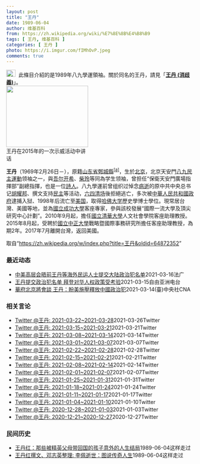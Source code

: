 ```yaml
---
layout: post
title: "王丹"
date: 1989-06-04
author: 维基百科
from: https://zh.wikipedia.org/wiki/%E7%8E%8B%E4%B8%B9
tags: [ 王丹, 维基百科 ]
categories: [ 王丹 ]
photo: https://i.imgur.com/fIMhOvP.jpeg
comments: true
---
```

<div class="mw-parser-output"><div role="note" class="hatnote navigation-not-searchable"><a href="/wiki/Wikipedia:%E6%B6%88%E6%AD%A7%E4%B9%89" title="Wikipedia:消歧义"><img alt="Disambig gray.svg" src="//upload.wikimedia.org/wikipedia/commons/thumb/5/5f/Disambig_gray.svg/25px-Disambig_gray.svg.png" decoding="async" width="25" height="19" srcset="//upload.wikimedia.org/wikipedia/commons/thumb/5/5f/Disambig_gray.svg/38px-Disambig_gray.svg.png 1.5x, //upload.wikimedia.org/wikipedia/commons/thumb/5/5f/Disambig_gray.svg/50px-Disambig_gray.svg.png 2x" data-file-width="220" data-file-height="168"></a>&nbsp;&nbsp;此條目介紹的是1989年八九學運領袖。關於同名的王丹，請見「<b><a href="/wiki/%E7%8E%8B%E4%B8%B9_(%E6%B6%88%E6%AD%A7%E7%BE%A9)" class="mw-disambig" title="王丹 (消歧義)">王丹 (消歧義)</a></b>」。</div>


<div class="thumb tright"><div class="thumbinner" style="width:222px;"><a href="/wiki/File:%E5%8F%B0%E7%81%A3%E5%85%AC%E6%B0%91%E5%9C%98%E9%AB%94%E5%89%8D%E5%BE%80%E8%8B%B1%E5%9C%8B%E9%A7%90%E5%8F%B0%E4%BB%A3%E8%A1%A8%E8%99%95%E6%8A%97%E8%AD%B0_01.jpg" class="image"><img alt="" src="//upload.wikimedia.org/wikipedia/commons/thumb/0/06/%E5%8F%B0%E7%81%A3%E5%85%AC%E6%B0%91%E5%9C%98%E9%AB%94%E5%89%8D%E5%BE%80%E8%8B%B1%E5%9C%8B%E9%A7%90%E5%8F%B0%E4%BB%A3%E8%A1%A8%E8%99%95%E6%8A%97%E8%AD%B0_01.jpg/220px-%E5%8F%B0%E7%81%A3%E5%85%AC%E6%B0%91%E5%9C%98%E9%AB%94%E5%89%8D%E5%BE%80%E8%8B%B1%E5%9C%8B%E9%A7%90%E5%8F%B0%E4%BB%A3%E8%A1%A8%E8%99%95%E6%8A%97%E8%AD%B0_01.jpg" decoding="async" width="220" height="165" class="thumbimage" srcset="//upload.wikimedia.org/wikipedia/commons/thumb/0/06/%E5%8F%B0%E7%81%A3%E5%85%AC%E6%B0%91%E5%9C%98%E9%AB%94%E5%89%8D%E5%BE%80%E8%8B%B1%E5%9C%8B%E9%A7%90%E5%8F%B0%E4%BB%A3%E8%A1%A8%E8%99%95%E6%8A%97%E8%AD%B0_01.jpg/330px-%E5%8F%B0%E7%81%A3%E5%85%AC%E6%B0%91%E5%9C%98%E9%AB%94%E5%89%8D%E5%BE%80%E8%8B%B1%E5%9C%8B%E9%A7%90%E5%8F%B0%E4%BB%A3%E8%A1%A8%E8%99%95%E6%8A%97%E8%AD%B0_01.jpg 1.5x, //upload.wikimedia.org/wikipedia/commons/thumb/0/06/%E5%8F%B0%E7%81%A3%E5%85%AC%E6%B0%91%E5%9C%98%E9%AB%94%E5%89%8D%E5%BE%80%E8%8B%B1%E5%9C%8B%E9%A7%90%E5%8F%B0%E4%BB%A3%E8%A1%A8%E8%99%95%E6%8A%97%E8%AD%B0_01.jpg/440px-%E5%8F%B0%E7%81%A3%E5%85%AC%E6%B0%91%E5%9C%98%E9%AB%94%E5%89%8D%E5%BE%80%E8%8B%B1%E5%9C%8B%E9%A7%90%E5%8F%B0%E4%BB%A3%E8%A1%A8%E8%99%95%E6%8A%97%E8%AD%B0_01.jpg 2x" data-file-width="4000" data-file-height="3000"></a>  <div class="thumbcaption"><div class="magnify"><a href="/wiki/File:%E5%8F%B0%E7%81%A3%E5%85%AC%E6%B0%91%E5%9C%98%E9%AB%94%E5%89%8D%E5%BE%80%E8%8B%B1%E5%9C%8B%E9%A7%90%E5%8F%B0%E4%BB%A3%E8%A1%A8%E8%99%95%E6%8A%97%E8%AD%B0_01.jpg" class="internal" title="放大"></a></div>王丹在2015年的一次示威活动中讲话</div></div></div>
<p><b>王丹</b>（1969年2月26日<span class="useeditintro" title="Template:BLP editintro">－</span>），原籍<a href="/wiki/%E5%B1%B1%E4%B8%9C%E7%9C%81" title="山东省">山东省</a><a href="/wiki/%E9%84%84%E5%9F%8E%E7%B8%A3" class="mw-redirect" title="鄄城縣">鄄城縣</a><sup id="cite_ref-2" class="reference"><a href="#cite_note-2">[a]</a></sup>，生於<a href="/wiki/%E5%8C%97%E4%BA%AC" class="mw-redirect" title="北京">北京</a>，北京天安門<a href="/wiki/%E5%85%AD%E5%9B%9B%E4%BA%8B%E4%BB%B6" title="六四事件">八九民主運動</a>领袖之一，與<a href="/wiki/%E5%90%BE%E5%B0%94%E5%BC%80%E5%B8%8C" class="mw-redirect" title="吾尔开希">吾尔开希</a>、<a href="/wiki/%E6%9F%B4%E7%8E%B2" title="柴玲">柴玲</a>等同為学生领袖，曾担任“保衛天安門廣場指揮部”副總指揮，也是一位<a href="/wiki/%E8%A9%A9%E4%BA%BA" class="mw-redirect" title="詩人">詩人</a>。八九學運前曾组织过悼念<a href="/wiki/%E8%83%A1%E8%80%80%E9%82%A6%E4%B9%8B%E6%AD%BB" title="胡耀邦之死">病逝</a>的原中共中央总书记<a href="/wiki/%E8%83%A1%E8%80%80%E9%82%A6" title="胡耀邦">胡耀邦</a>、撰文支持<a href="/wiki/%E6%B0%91%E4%B8%BB" title="民主">民主</a>等活动，<a href="/wiki/%E5%85%AD%E5%9B%9B%E6%B8%85%E5%9C%BA" title="六四清场">六四清场</a>後拒絕逃亡，多次被<a href="/wiki/%E4%B8%AD%E8%8F%AF%E4%BA%BA%E6%B0%91%E5%85%B1%E5%92%8C%E5%9C%8B%E6%94%BF%E5%BA%9C" title="中華人民共和國政府">中華人民共和國政府</a>逮捕入狱、1998年后流亡至<a href="/wiki/%E7%BE%8E%E5%9B%BD" title="美国">美国</a>，取得<a href="/wiki/%E5%93%88%E4%BD%9B%E5%A4%A7%E5%AD%A6" title="哈佛大学">哈佛大学</a>歷史學博士學位。現常居台灣、美國等地，並為<a href="/wiki/%E5%9C%8B%E7%AB%8B%E6%88%90%E5%8A%9F%E5%A4%A7%E5%AD%B8" title="國立成功大學">國立成功大學</a>客座專家，參與該校發展“國際一流大學及頂尖研究中心計劃”。2010年9月起，擔任<a href="/wiki/%E5%9C%8B%E7%AB%8B%E6%B8%85%E8%8F%AF%E5%A4%A7%E5%AD%B8" title="國立清華大學">國立清華大學</a>人文社會學院客座助理教授。2015年8月起，受聘於<a href="/wiki/%E5%9C%8B%E7%AB%8B%E4%B8%AD%E6%AD%A3%E5%A4%A7%E5%AD%B8" title="國立中正大學">國立中正大學</a>戰略暨國際事務研究所擔任客座助理教授，為期2年。2017年7月離開台灣，返回美國。
</p>
</div><noscript><img src="//zh.wikipedia.org/wiki/Special:CentralAutoLogin/start?type=1x1" alt="" title="" width="1" height="1" style="border: none; position: absolute;"></noscript>
<div class="printfooter">取自“<a dir="ltr" href="https://zh.wikipedia.org/w/index.php?title=王丹&amp;oldid=64872352">https://zh.wikipedia.org/w/index.php?title=王丹&amp;oldid=64872352</a>”</div><div id="recent-news"><h3>最近动态</h3><ul><li><a href="https://nodebe4.github.io/waimei/2021-03-16/%E4%B8%AD%E7%BE%8E%E9%AB%98%E5%B1%82%E4%BC%9A%E6%99%A4%E5%89%8D%E7%8E%8B%E4%B8%B9%E7%AD%89%E6%B5%B7%E5%A4%96%E6%B0%91%E8%BF%90%E4%BA%BA%E5%A3%AB%E6%8F%90%E4%BA%A4%E5%A4%A7%E9%99%86%E6%94%BF%E6%B2%BB%E7%8A%AF%E5%90%8D%E5%8D%95" title="中美高层会晤前王丹等海外民运人士提交大陆政治犯名单—— 16/03/2021 - 19:50 3月18日美中高层会晤前夕，八九学运领袖王丹等海外民运人士致信美国国家安全委员会和美国国务院，提交了...">中美高层会晤前王丹等海外民运人士提交大陆政治犯名单</a><time>2021-03-16</time><a class="tag">法广</a></li>
<li><a href="https://nodebe4.github.io/waimei/2021-03-15/%E7%8E%8B%E4%B8%B9%E6%8F%90%E4%BA%A4%E6%94%BF%E6%B2%BB%E7%8A%AF%E5%90%8D%E5%8D%95-%E6%8B%9C%E7%99%BB%E5%AF%B9%E5%8D%8E%E4%BA%BA%E6%9D%83%E6%94%BF%E7%AD%96%E5%8F%97%E8%80%83%E9%AA%8C" title="王丹提交政治犯名单 拜登对华人权政策受考验—— 美中高层会晤在即，八九学运领袖王丹呼吁美国在会谈中敦促中方释放大批政治犯。多位海外民运人士认为，每个人负有为狱中政治犯奔走发声的义务，同时警示拜登...">王丹提交政治犯名单 拜登对华人权政策受考验</a><time>2021-03-15</time><a class="tag">自由亚洲电台</a></li>
<li><a href="https://nodebe4.github.io/waimei/2021-03-14/%E8%8F%AF%E5%BA%9C%E5%8C%97%E4%BA%AC%E5%B0%87%E6%9C%83%E8%AB%87-%E7%8E%8B%E4%B8%B9-%E7%9B%BC%E7%BE%8E%E6%96%BD%E5%A3%93%E9%87%8B%E6%94%BE%E4%B8%AD%E5%9C%8B%E6%94%BF%E6%B2%BB%E7%8A%AF" title="華府北京將會談 王丹：盼美施壓釋放中國政治犯—— （中央社台北15日電）美中高層將於18日在阿拉斯加會晤，旅居美國的中國民運人士王丹今天在臉書發文說，中國海外反對派智庫向美國政府提出了一份名單，...">華府北京將會談  王丹：盼美施壓釋放中國政治犯</a><time>2021-03-14</time><a class="tag">(臺)中央社CNA</a></li>
</ul></div><div id="open-opinion"><h3>相关言论</h3><ul><li><a href="https://nodebe4.github.io/opinion/2021-03-26/wangdan1989/" title="wangdan1989">Twitter @王丹: 2021-03-22~2021-03-28</a><time>2021-03-26</time><a class="tag">Twitter</a></li>
<li><a href="https://nodebe4.github.io/opinion/2021-03-21/wangdan1989/" title="wangdan1989">Twitter @王丹: 2021-03-15~2021-03-21</a><time>2021-03-21</time><a class="tag">Twitter</a></li>
<li><a href="https://nodebe4.github.io/opinion/2021-03-14/wangdan1989/" title="wangdan1989">Twitter @王丹: 2021-03-08~2021-03-14</a><time>2021-03-14</time><a class="tag">Twitter</a></li>
<li><a href="https://nodebe4.github.io/opinion/2021-03-07/wangdan1989/" title="wangdan1989">Twitter @王丹: 2021-03-01~2021-03-07</a><time>2021-03-07</time><a class="tag">Twitter</a></li>
<li><a href="https://nodebe4.github.io/opinion/2021-02-28/wangdan1989/" title="wangdan1989">Twitter @王丹: 2021-02-22~2021-02-28</a><time>2021-02-28</time><a class="tag">Twitter</a></li>
<li><a href="https://nodebe4.github.io/opinion/2021-02-21/wangdan1989/" title="wangdan1989">Twitter @王丹: 2021-02-15~2021-02-21</a><time>2021-02-21</time><a class="tag">Twitter</a></li>
<li><a href="https://nodebe4.github.io/opinion/2021-02-14/wangdan1989/" title="wangdan1989">Twitter @王丹: 2021-02-08~2021-02-14</a><time>2021-02-14</time><a class="tag">Twitter</a></li>
<li><a href="https://nodebe4.github.io/opinion/2021-02-07/wangdan1989/" title="wangdan1989">Twitter @王丹: 2021-02-01~2021-02-07</a><time>2021-02-07</time><a class="tag">Twitter</a></li>
<li><a href="https://nodebe4.github.io/opinion/2021-01-31/wangdan1989/" title="wangdan1989">Twitter @王丹: 2021-01-25~2021-01-31</a><time>2021-01-31</time><a class="tag">Twitter</a></li>
<li><a href="https://nodebe4.github.io/opinion/2021-01-24/wangdan1989/" title="wangdan1989">Twitter @王丹: 2021-01-18~2021-01-24</a><time>2021-01-24</time><a class="tag">Twitter</a></li>
<li><a href="https://nodebe4.github.io/opinion/2021-01-17/wangdan1989/" title="wangdan1989">Twitter @王丹: 2021-01-11~2021-01-17</a><time>2021-01-17</time><a class="tag">Twitter</a></li>
<li><a href="https://nodebe4.github.io/opinion/2021-01-10/wangdan1989/" title="wangdan1989">Twitter @王丹: 2021-01-04~2021-01-10</a><time>2021-01-10</time><a class="tag">Twitter</a></li>
<li><a href="https://nodebe4.github.io/opinion/2021-01-03/wangdan1989/" title="wangdan1989">Twitter @王丹: 2020-12-28~2021-01-03</a><time>2021-01-03</time><a class="tag">Twitter</a></li>
<li><a href="https://nodebe4.github.io/opinion/2020-12-27/wangdan1989/" title="wangdan1989">Twitter @王丹: 2020-12-21~2020-12-27</a><time>2020-12-27</time><a class="tag">Twitter</a></li>
</ul></div><div id="mjls-record"><h3>民间历史</h3><ul><li><a href="https://nodebe4.github.io/mjlsh/1989-06-04/%E7%8E%8B%E4%B8%B9%E7%BA%A2-%E9%82%A3%E4%BA%9B%E8%A2%AB%E7%B2%BE%E8%8B%B1%E7%88%B6%E6%AF%8D%E5%B8%A6%E5%9B%9E%E5%9B%BD%E7%9A%84%E5%AD%A9%E5%AD%90%E6%84%8F%E5%A4%96%E7%9A%84%E4%BA%BA%E7%94%9F%E7%BB%93%E5%B1%80/" title="王丹红">王丹红：那些被精英父母带回国的孩子意外的人生结局</a><time>1989-06-04</time><a class="tag">这样走过</a></li>
<li><a href="https://nodebe4.github.io/mjlsh/1989-06-04/%E7%8E%8B%E4%B8%B9%E7%BA%A2%E6%92%B0%E6%96%87-%E9%82%93%E5%BF%97%E8%8B%B1%E6%95%B4%E7%90%86-%E6%9D%8E%E4%BD%A9%E9%80%9D%E4%B8%96-%E5%9B%BE%E8%AF%B4%E4%BC%A0%E5%A5%87%E4%BA%BA%E7%94%9F/" title="王丹红撰文、邓志英整理">王丹红撰文、邓志英整理:  李佩逝世：图说传奇人生</a><time>1989-06-04</time><a class="tag">这样走过</a></li>
</ul></div>
